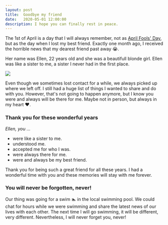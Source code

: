 ```yaml
---
layout: post
title:  Goodbye my friend
date:   2020-05-01 12:00:00
description: I hope you can finally rest in peace.
---
```


The 1st of April is a day that I will always remember, not as [April Fools' Day](https://en.wikipedia.org/wiki/April_Fools%27_Day), but as the day when I lost my best friend.
Exactly one month ago, I received the horrible news that my dearest friend past away :sob:.

Her name was Ellen, 22 years old and she was a beautifull blonde girl.
Ellen was like a sister to me, a sister I never had in the first place. 

<div class="col three caption">
    <img class="col three" src="{{ site.baseurl }}/assets/img/best-friend.jpg">
</div>

Even though we sometimes lost contact for a while, we always picked up where we left off.
I still had a huge list of things I wanted to share and do with you. 
However, that's not going to happen anymore, but I know you were and always will be there for me.
Maybe not in person, but always in my heart :heart:.

### Thank you for these wonderful years

*Ellen, you ...*

- were like a sister to me.
- understood me.
- accepted me for who I was.
- were always there for me.
- were and always be my best friend.

Thank you for being such a great friend for all these years.
I had a wonderful time with you and these memories will stay with me forever.

### You will never be forgotten, never!

Our thing was going for a swim :swimmer: in the local swimming pool.
We could chat for hours while we were swimming and share the latest news of our lives with each other.
The next time I will go swimming, it will be different, very different.
Nevertheless, I will never forget you, never!

